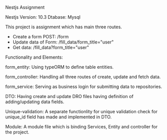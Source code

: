 Nestjs Assignment

Nestjs Version: 10.3
Dtabase: Mysql

This project is assignment which has main three routes.
 - Create a form POST: /form
 - Update data of Form: /fill_data/form_title="user"
 - Get data: /fill_data?form_title="user"

Functionality and Elements:

form_entity: Using typeORM to define table entities.

form_controller:  Handling all three routes of create, update and fetch data.

form_service: Serving as business login for submitting data to repositories.

DTO: Having create and update DRO files having definition of adding/updating data fields.

Unique-validation: A separate functionlity for unique validation check for unique_id field has made and implemented in DTO.

Module: A module file which is binding Services, Entity and controller for the project.




   
   
